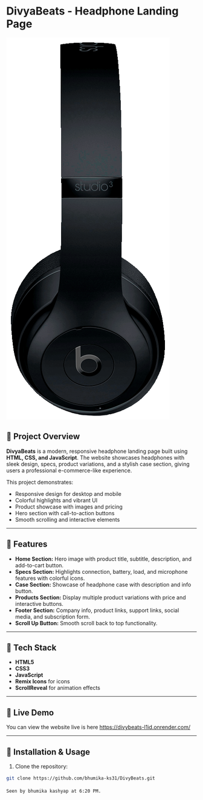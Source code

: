 # DivyaBeats - Headphone Landing Page

![DivyaBeats Banner](assets/img/home.png)

## 🔹 Project Overview
**DivyaBeats** is a modern, responsive headphone landing page built using **HTML, CSS, and JavaScript**. 
The website showcases headphones with sleek design, specs, product variations, and a stylish case section, giving users a professional e-commerce-like experience.

This project demonstrates:
- Responsive design for desktop and mobile
- Colorful highlights and vibrant UI
- Product showcase with images and pricing
- Hero section with call-to-action buttons
- Smooth scrolling and interactive elements

---

## 🔹 Features
- **Home Section:** Hero image with product title, subtitle, description, and add-to-cart button. 
- **Specs Section:** Highlights connection, battery, load, and microphone features with colorful icons. 
- **Case Section:** Showcase of headphone case with description and info button. 
- **Products Section:** Display multiple product variations with price and interactive buttons. 
- **Footer Section:** Company info, product links, support links, social media, and subscription form. 
- **Scroll Up Button:** Smooth scroll back to top functionality.

---

## 🔹 Tech Stack
- **HTML5**
- **CSS3**
- **JavaScript**
- **Remix Icons** for icons
- **ScrollReveal** for animation effects

---

## 🔹 Live Demo
You can view the website live is here https://divybeats-l1id.onrender.com/

---

## 🔹 Installation & Usage
1. Clone the repository:
 ```bash
 git clone https://github.com/bhumika-ks31/DivyBeats.git

Seen by bhumika kashyap at 6:20 PM.
